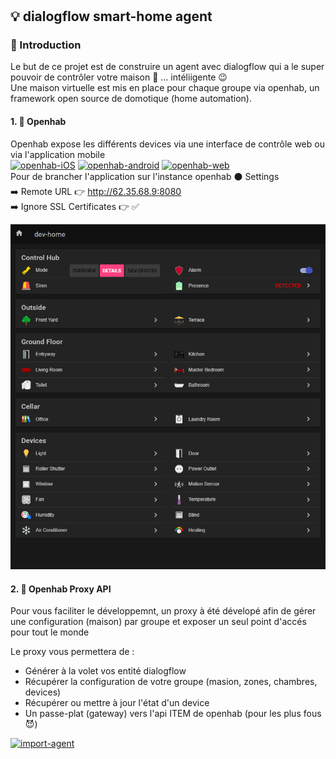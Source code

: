 #

## :bulb: dialogflow smart-home agent

### :construction: Introduction

Le but de ce projet est de construire un agent avec dialogflow qui a le super pouvoir de contrôler votre maison
:house_with_garden: ... intéliigente :wink: </br>
Une maison virtuelle est mis en place pour chaque groupe via openhab, un framework open source de domotique (home automation). </br>

#### 1. :electric_plug: Openhab

Openhab expose les différents devices via une interface de contrôle web ou via l'application mobile</br>
[![openhab-iOS](https://img.shields.io/static/v1?label=OPENHAB&message=IOS&color=BLACK&style=for-the-badge&logo=apple "download openhab")](https://apps.apple.com/us/app/openhab/id492054521)
[![openhab-android](https://img.shields.io/static/v1?label=OPENHAB&message=Android&color=GREEN&style=for-the-badge&logo=google-play "download openhab")](https://play.google.com/store/apps/details?id=org.openhab.habdroid) 
[![openhab-web](https://img.shields.io/static/v1?label=OPENHAB&message=WEB&color=BLACK&style=for-the-badge&logo=google-chrome "download openhab")](http://62.35.68.9:8080/basicui/app?sitemap=demo)</br>
Pour de brancher l'application sur l'instance openhab :black_circle: Settings </br>
:arrow_right: Remote URL :point_right: <http://62.35.68.9:8080> </br>
:arrow_right: Ignore SSL Certificates :point_right: :white_check_mark:

<p align="center">
  <img src="/docs/basic-ui-demo.png">
</p>

#### 2. :large_orange_diamond: Openhab Proxy API
Pour vous faciliter le développemnt, un proxy à été dévelopé afin de gérer une configuration (maison) par groupe et exposer un seul point d'accés pour tout le monde

Le proxy vous permettera de :
+ Générer à la volet vos entité dialogflow
+ Récupérer la configuration de votre groupe (masion, zones, chambres, devices)
+ Récupérer ou mettre à jour l'état d'un device
+ Un passe-plat (gateway) vers l'api ITEM de openhab (pour les plus fous :smiling_imp:)  

[![import-agent](https://img.shields.io/static/v1?label=quickstart-agent&message=download&color=BLUE&style=for-the-badge&logo=google-assistant "download quickstart-agent")](https://github.com/badreddine-dlaila/smart-home.agent/raw/master/src/quickstart-agent.zip)